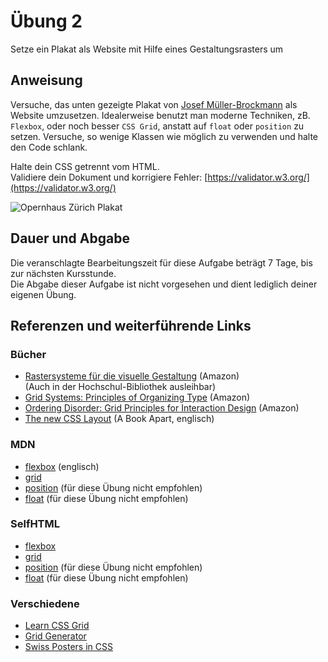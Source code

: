 # Übung 2

Setze ein Plakat als Website mit Hilfe eines Gestaltungsrasters um

## Anweisung

Versuche, das unten gezeigte Plakat von [Josef Müller-Brockmann](https://de.wikipedia.org/wiki/Josef_M%C3%BCller-Brockmann) als Website umzusetzen. Idealerweise benutzt man moderne Techniken, zB. `Flexbox`, oder noch besser `CSS Grid`, anstatt auf `float` oder `position` zu setzen. Versuche, so wenige Klassen wie möglich zu verwenden und halte den Code schlank.

Halte dein CSS getrennt vom HTML.  
Validiere dein Dokument und korrigiere Fehler: [https://validator.w3.org/](https://validator.w3.org/)

![Opernhaus Zürich Plakat](https://user-images.githubusercontent.com/1279725/72936118-e53a8e80-3d66-11ea-8631-92e3986134dc.jpg)

## Dauer und Abgabe

Die veranschlagte Bearbeitungszeit für diese Aufgabe beträgt 7 Tage, bis zur nächsten Kursstunde.  
Die Abgabe dieser Aufgabe ist nicht vorgesehen und dient lediglich deiner eigenen Übung.

## Referenzen und weiterführende Links

### Bücher

- [Rastersysteme für die visuelle Gestaltung](https://amzn.to/2RgcPrV) (Amazon)  
(Auch in der Hochschul-Bibliothek ausleihbar)
- [Grid Systems: Principles of Organizing Type](https://amzn.to/38xt0a8) (Amazon)
- [Ordering Disorder: Grid Principles for Interaction Design](https://amzn.to/2xsrCs8) (Amazon)
- [The new CSS Layout](https://abookapart.com/products/the-new-css-layout) (A Book Apart, englisch)

### MDN

- [flexbox](https://developer.mozilla.org/de/docs/Glossary/Flexbox) (englisch)
- [grid](https://developer.mozilla.org/de/docs/Glossary/Grid)
- [position](https://developer.mozilla.org/de/docs/Web/CSS/position) (für diese Übung nicht empfohlen)
- [float](https://developer.mozilla.org/de/docs/Web/CSS/float) (für diese Übung nicht empfohlen)

### SelfHTML

- [flexbox](https://wiki.selfhtml.org/wiki/CSS/Eigenschaften/Flexbox)
- [grid](https://wiki.selfhtml.org/wiki/CSS/Eigenschaften/grid)
- [position](https://wiki.selfhtml.org/wiki/CSS/Eigenschaften/Positionierung/position) (für diese Übung nicht empfohlen)
- [float](https://wiki.selfhtml.org/wiki/CSS/Eigenschaften/Positionierung/float) (für diese Übung nicht empfohlen)

### Verschiedene

- [Learn CSS Grid](https://learncssgrid.com)
- [Grid Generator](https://cssgrid-generator.netlify.com)
- [Swiss Posters in CSS](https://swissincss.com/zurich-tonhalle-1955)
